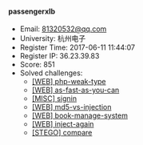 #### passengerxlb  

* Email: 81320532@qq.com  
* University: 杭州电子  
* Register Time: 2017-06-11 11:44:07  
* Register IP: 36.23.39.83  
* Score: 851  
* Solved challenges: 
  * [[WEB] php-weak-type](https://github.com/SniperOJ/Challenges/blob/master/web/php-weak-type.json)  
  * [[WEB] as-fast-as-you-can](https://github.com/SniperOJ/Challenges/blob/master/web/as-fast-as-you-can.json)  
  * [[MISC] signin](https://github.com/SniperOJ/Challenges/blob/master/web/signin.json)  
  * [[WEB] md5-vs-injection](https://github.com/SniperOJ/Challenges/blob/master/web/md5-vs-injection.json)  
  * [[WEB] book-manage-system](https://github.com/SniperOJ/Challenges/blob/master/web/book-manage-system.json)  
  * [[WEB] inject-again](https://github.com/SniperOJ/Challenges/blob/master/web/inject-again.json)  
  * [[STEGO] compare](https://github.com/SniperOJ/Challenges/blob/master/web/compare.json)  
